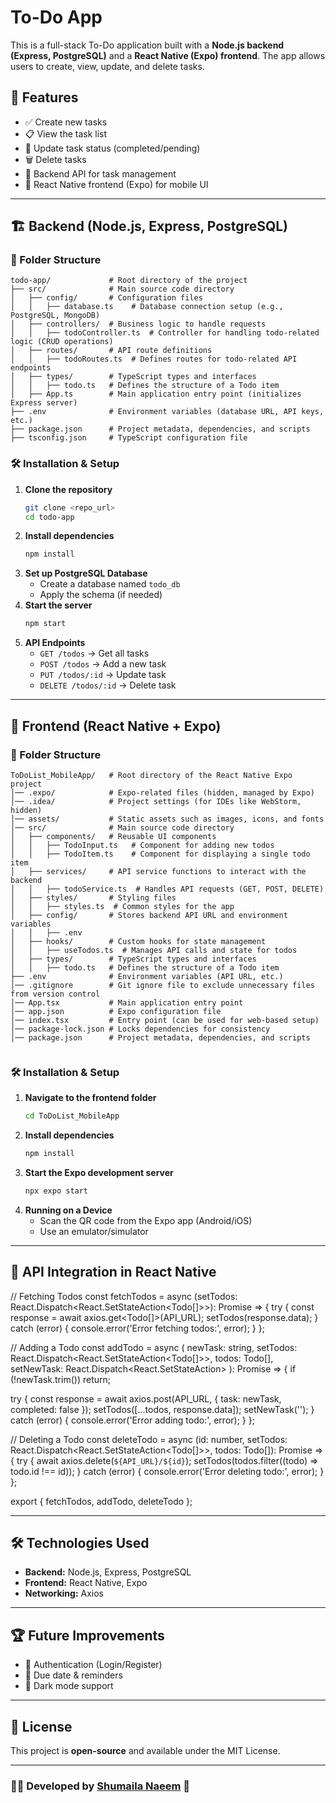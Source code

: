 # To-Do App

This is a full-stack To-Do application built with a **Node.js backend (Express, PostgreSQL)** and a **React Native (Expo) frontend**. The app allows users to create, view, update, and delete tasks.

## 🚀 Features

- ✅ Create new tasks
- 📋 View the task list
- 🔄 Update task status (completed/pending)
- 🗑️ Delete tasks
- 🔌 Backend API for task management
- 📱 React Native frontend (Expo) for mobile UI

---

## 🏗️ Backend (Node.js, Express, PostgreSQL)

### 📂 Folder Structure

```
todo-app/             # Root directory of the project
├── src/              # Main source code directory
│   ├── config/       # Configuration files
│   │   ├── database.ts    # Database connection setup (e.g., PostgreSQL, MongoDB)
│   ├── controllers/  # Business logic to handle requests
│   │   ├── todoController.ts  # Controller for handling todo-related logic (CRUD operations)
│   ├── routes/       # API route definitions
│   │   ├── todoRoutes.ts  # Defines routes for todo-related API endpoints
│   ├── types/        # TypeScript types and interfaces
│   │   ├── todo.ts   # Defines the structure of a Todo item
│   ├── App.ts        # Main application entry point (initializes Express server)
├── .env              # Environment variables (database URL, API keys, etc.)
├── package.json      # Project metadata, dependencies, and scripts
├── tsconfig.json     # TypeScript configuration file
```

### 🛠️ Installation & Setup

1. **Clone the repository**
   ```sh
   git clone <repo_url>
   cd todo-app
   ```
2. **Install dependencies**
   ```sh
   npm install
   ```
3. **Set up PostgreSQL Database**
   - Create a database named `todo_db`
   - Apply the schema (if needed)
4. **Start the server**
   ```sh
   npm start
   ```
5. **API Endpoints**
   - `GET /todos` → Get all tasks
   - `POST /todos` → Add a new task
   - `PUT /todos/:id` → Update task
   - `DELETE /todos/:id` → Delete task

---

## 📱 Frontend (React Native + Expo)

### 📂 Folder Structure

```
ToDoList_MobileApp/   # Root directory of the React Native Expo project
│── .expo/            # Expo-related files (hidden, managed by Expo)
│── .idea/            # Project settings (for IDEs like WebStorm, hidden)
│── assets/           # Static assets such as images, icons, and fonts
│── src/              # Main source code directory
│   ├── components/   # Reusable UI components
│   │   ├── TodoInput.ts   # Component for adding new todos
│   │   ├── TodoItem.ts    # Component for displaying a single todo item
│   ├── services/     # API service functions to interact with the backend
│   │   ├── todoService.ts  # Handles API requests (GET, POST, DELETE)
│   ├── styles/       # Styling files
│   │   ├── styles.ts  # Common styles for the app
│   ├── config/       # Stores backend API URL and environment variables
│   │   ├── .env      
│   ├── hooks/        # Custom hooks for state management
│   │   ├── useTodos.ts  # Manages API calls and state for todos
│   ├── types/        # TypeScript types and interfaces
│   │   ├── todo.ts   # Defines the structure of a Todo item
├── .env              # Environment variables (API URL, etc.)
│── .gitignore        # Git ignore file to exclude unnecessary files from version control
│── App.tsx           # Main application entry point
│── app.json          # Expo configuration file
│── index.tsx         # Entry point (can be used for web-based setup)
│── package-lock.json # Locks dependencies for consistency
│── package.json      # Project metadata, dependencies, and scripts


```

### 🛠️ Installation & Setup

1. **Navigate to the frontend folder**
   ```sh
   cd ToDoList_MobileApp
   ```
2. **Install dependencies**
   ```sh
   npm install
   ```
3. **Start the Expo development server**
   ```sh
   npx expo start
   ```
4. **Running on a Device**
   - Scan the QR code from the Expo app (Android/iOS)
   - Use an emulator/simulator

---

## 🔗 API Integration in React Native


// Fetching Todos
const fetchTodos = async (setTodos: React.Dispatch<React.SetStateAction<Todo[]>>): Promise<void> => {
  try {
    const response = await axios.get<Todo[]>(API_URL);
    setTodos(response.data);
  } catch (error) {
    console.error('Error fetching todos:', error);
  }
};

// Adding a Todo
const addTodo = async (
  newTask: string,
  setTodos: React.Dispatch<React.SetStateAction<Todo[]>>,
  todos: Todo[],
  setNewTask: React.Dispatch<React.SetStateAction<string>>
): Promise<void> => {
  if (!newTask.trim()) return;

  try {
    const response = await axios.post<Todo>(API_URL, { task: newTask, completed: false });
    setTodos([...todos, response.data]);
    setNewTask('');
  } catch (error) {
    console.error('Error adding todo:', error);
  }
};

// Deleting a Todo
const deleteTodo = async (id: number, setTodos: React.Dispatch<React.SetStateAction<Todo[]>>, todos: Todo[]): Promise<void> => {
  try {
    await axios.delete(`${API_URL}/${id}`);
    setTodos(todos.filter((todo) => todo.id !== id));
  } catch (error) {
    console.error('Error deleting todo:', error);
  }
};

export { fetchTodos, addTodo, deleteTodo };

---

## 🛠️ Technologies Used

- **Backend:** Node.js, Express, PostgreSQL
- **Frontend:** React Native, Expo
- **Networking:** Axios

---

## 🏆 Future Improvements

- 🔐 Authentication (Login/Register)
- 📅 Due date & reminders
- 🌙 Dark mode support

---

## 📝 License

This project is **open-source** and available under the MIT License.

---

### 👨‍💻 Developed by [Shumaila Naeem](https://github.com/shumailanaeem) 🚀

